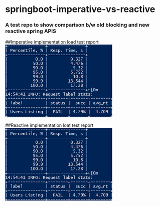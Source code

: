 # springboot-imperative-vs-reactive


### A test repo to show comparison b/w old blocking and new reactive spring APIS


##Imperative implementation load test report <br>
![Alt text](.reports/imperative%20implementation%20load%20test%20report.png?raw=true "Imperative implementation load test report")


##Reactive implementation loat test report <br>
![Alt text](.reports/imperative%20implementation%20load%20test%20report.png?raw=true "Reactive implementation loat test report")
